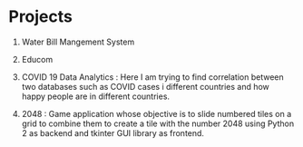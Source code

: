 # Projects
1. Water Bill Mangement System

2. Educom

3. COVID 19 Data Analytics : Here I am trying to find correlation between two databases such as COVID cases i different countries and how happy people are in
different countries.

4. 2048 : Game application whose objective is to slide numbered tiles on a grid to combine them to create a tile with the number 2048 using Python 2 as backend and tkinter GUI     library as frontend.

 
